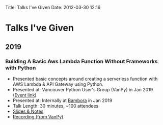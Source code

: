 Title: Talks I've Given
Date: 2012-03-30 12:16

# Talks I've Given

## 2019

### Building A Basic Aws Lambda Function Without Frameworks with Python

* Presented basic concepts around creating a serverless function with AWS Lambda & API Gateway using Python.
* Presented at: Vancouver Python User's Group (VanPy) in Jan 2019 ([Event link](https://www.meetup.com/vanpyz/events/257223309/))
* Presented at: Internally at [Bambora](https://www.bambora.com) in Jan 2019
* Talk Length: 30 minutes, ~100 attendees
* [Slides & Notes](https://github.com/pzelnip/VanPyLambadaPresentation)
* [Recording (from VanPy)](https://www.youtube.com/watch?v=fRqwYE4BOvI)
